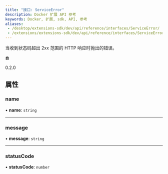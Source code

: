 ```yaml
---
title: "接口: ServiceError"
description: Docker 扩展 API 参考
keywords: Docker, 扩展, sdk, API, 参考
aliases:
 - /desktop/extensions-sdk/dev/api/reference/interfaces/ServiceError/
 - /extensions/extensions-sdk/dev/api/reference/interfaces/ServiceError/
---
```


当收到状态码超出 2xx 范围的 HTTP 响应时抛出的错误。

**`自`**

0.2.0

## 属性

### name

• **name**: `string`

___

### message

• **message**: `string`

___

### statusCode

• **statusCode**: `number`
